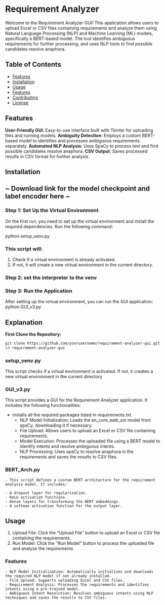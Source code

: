 # Requirement Analyzer

Welcome to the Requirement Analyzer GUI! This application allows users to upload Excel or CSV files containing requirements and analyze them using Natural Language Processing (NLP) and Machine Learning (ML) models, specifically a BERT-based model. The tool identifies ambiguous requirements for further processing, and uses NLP tools to find possible candidates resolve anaphora.

## Table of Contents

- [Features](#features)
- [Installation](#installation)
- [Usage](#usage)
- [Features](#features)
- [Contributing](#contributing)
- [License](#license)
  
## Features

**User-Friendly GUI**: Easy-to-use interface built with Tkinter for uploading files and running models.
**Ambiguity Detection**: Employs a custom BERT-based model to identifies and processes ambiguous requirements separately.
**Automated NLP Analysis**: Uses SpaCy to process text and find possible candidates resolve anaphora.
**CSV Output**: Saves processed results in CSV format for further analysis.

## Installation

## ~ Download link for the model checkpoint and label encoder here ~

### Step 1: Set Up the Virtual Environment

On the first run, you need to set up the virtual environment and install the required dependencies. Run the following command:

python setup_venv.py

### This script will:

1. Check if a virtual environment is already activated.
2. If not, it will create a new virtual environment in the current directory.

### Step 2: set the interpreter to the venv

### Step 3: Run the Application
After setting up the virtual environment, 
you can run the GUI application:
python GUI_v3.py

## Explanation
**First Clone the Repository:**

   ```bash
   git clone https://github.com/yourusername/requirement-analyzer-gui.git
   cd requirement-analyzer-gui
   ```

### setup_venv.py
This script checks if a virtual environment is activated. If not, it creates a new virtual environment in the current directory

### GUI_v3.py
This script provides a GUI for the Requirement Analyzer application. It includes the following functionalities:
  - installs all the required packages listed in requirements.txt.
 	- NLP Model Initialization: Loads the en_core_web_sm model from spaCy, downloading it if necessary.
 	- File Upload: Allows users to upload an Excel or CSV file containing requirements.
 	- Model Execution: Processes the uploaded file using a BERT model to identify intents and resolve ambiguous intents.
 	- NLP Processing: Uses spaCy to resolve anaphora in the requirements and saves the results to CSV files.
  
### BERT_Arch.py
 	- This script defines a custom BERT architecture for the requirement analysis model. It includes:

 	- A dropout layer for regularization.
 	- ReLU activation functions.
 	- Dense layers for transforming the BERT embeddings.
 	- A softmax activation function for the output layer.

## Usage
1. Upload File: Click the "Upload File" button to upload an Excel or CSV file containing the requirements.
2. Run Model: Click the "Run Model" button to process the uploaded file and analyze the requirements.
### Features
 	- NLP Model Initialization: Automatically initializes and downloads the required NLP model if not already installed.
 	- File Upload: Supports uploading Excel and CSV files.
 	- Requirement Analysis: Processes the requirements and identifies intents using a pre-trained model.
 	- Ambiguous Intent Resolution: Resolves ambiguous intents using NLP techniques and saves the results to CSV files.


